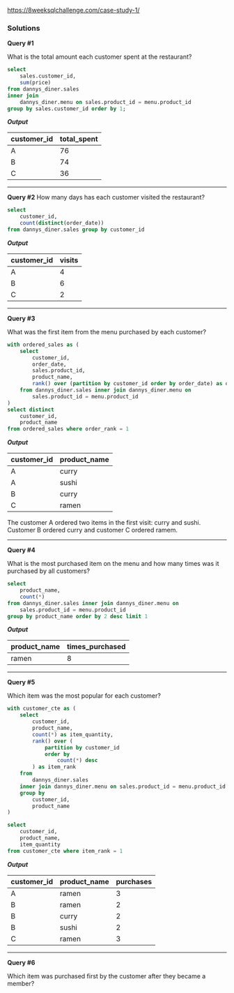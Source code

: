 https://8weeksqlchallenge.com/case-study-1/

### Solutions

**Query #1**

What is the total amount each customer spent at the restaurant?

````sql
select
    sales.customer_id,
    sum(price)
from dannys_diner.sales
inner join
    dannys_diner.menu on sales.product_id = menu.product_id
group by sales.customer_id order by 1;
````

***Output***

| customer_id | total_spent |
| ----------- | ----------- |
| A           | 76          |
| B           | 74          |
| C           | 36          |

---
**Query #2**
How many days has each customer visited the restaurant?

```sql
select
    customer_id,
    count(distinct(order_date))
from dannys_diner.sales group by customer_id
```
***Output***

| customer_id | visits |
| ----------- | ------ |
| A           | 4      |
| B           | 6      |
| C           | 2      |

---
**Query #3**

What was the first item from the menu purchased by each customer?

```sql
with ordered_sales as (
    select
        customer_id,
        order_date,
        sales.product_id,
        product_name,
        rank() over (partition by customer_id order by order_date) as order_rank
    from dannys_diner.sales inner join dannys_diner.menu on
        sales.product_id = menu.product_id
)
select distinct
    customer_id,
    product_name
from ordered_sales where order_rank = 1
```

***Output***

| customer_id | product_name |
| ----------- | ------------ |
| A           | curry        |
| A           | sushi        |
| B           | curry        |
| C           | ramen        |

The customer A ordered two items in the first visit: curry and sushi.
Customer B ordered curry and customer C ordered ramem.

---
**Query #4**

What is the most purchased item on the menu and how many times was it purchased by all customers?

```sql
select
    product_name,
    count(*)
from dannys_diner.sales inner join dannys_diner.menu on
    sales.product_id = menu.product_id
group by product_name order by 2 desc limit 1
```

***Output***

| product_name | times_purchased |
| ------------ | --------------- |
| ramen        | 8               |


---
**Query #5**

Which item was the most popular for each customer?

```sql
with customer_cte as (
    select
        customer_id,
        product_name,
        count(*) as item_quantity,
        rank() over (
            partition by customer_id
            order by
                count(*) desc
        ) as item_rank
    from
        dannys_diner.sales
    inner join dannys_diner.menu on sales.product_id = menu.product_id
    group by
        customer_id,
        product_name
)

select
    customer_id,
    product_name,
    item_quantity
from customer_cte where item_rank = 1
```

***Output***

| customer_id | product_name | purchases |
| ----------- | ------------ | --------- |
| A           | ramen        | 3         |
| B           | ramen        | 2         |
| B           | curry        | 2         |
| B           | sushi        | 2         |
| C           | ramen        | 3         |


---
**Query #6**

Which item was purchased first by the customer after they became a member?
